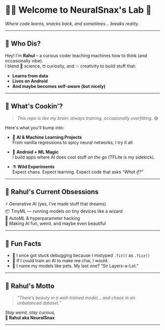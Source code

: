 # 🤖💥 Welcome to **NeuralSnax's Lab** 🍿  
_Where code learns, snacks back, and sometimes... breaks reality._



---

## 🧠 Who Dis?  
Hey! I'm **Rahul** – a curious coder teaching machines how to think (and occasionally vibe).  
I blend 🔬 science, 🤓 curiosity, and 💥 creativity to build stuff that:
- **Learns from data**
- **Lives on Android**
- **And maybe becomes self-aware (but nicely)**

---

## 🍿 What's Cookin'?

> _This repo is like my brain: always training, occasionally overfitting._ 😅

Here's what you'll bump into:

- 🧬 **AI & Machine Learning Projects**  
    From vanilla regressions to spicy neural networks, I try it all.

- 📱 **Android + ML Magic**  
    I build apps where AI does cool stuff *on the go* (TFLite is my sidekick).

- ⚗️ **Wild Experiments**  
    Expect chaos. Expect learning. Expect code that asks _“What if?”_

---

## 🚀 Rahul's Current Obsessions  
⚡ Generative AI (yes, I’ve made stuff that dreams)  
📦 TinyML — running models on tiny devices like a wizard  
🔧 AutoML & hyperparameter hacking  
🎨 Making AI fun, weird, and maybe even beautiful

---

## 🎉 Fun Facts  
- 🔢 I once got stuck debugging because I mistyped `.fit()` as `.fizz()`
- 💭 If I could train an AI to make me chai, I would.
- 🧠 I name my models like pets. My last one? “Sir Layers-a-Lot.”

---

## 🌌 Rahul's Motto  
> _"There’s beauty in a well-trained model... and chaos in an unbalanced dataset."_  

_Stay weird, stay curious,_  
**🧃 Rahul aka NeuralSnax**

---
